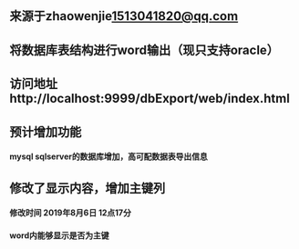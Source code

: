 ## 来源于zhaowenjie<1513041820@qq.com>

## 将数据库表结构进行word输出（现只支持oracle）

## 访问地址http://localhost:9999/dbExport/web/index.html

## 预计增加功能
#### mysql sqlserver的数据库增加，高可配数据表导出信息

## 修改了显示内容，增加主键列
#### 修改时间 2019年8月6日 12点17分
#### word内能够显示是否为主键
